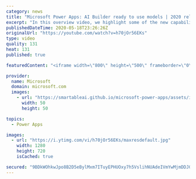 ```yaml
---
category: news
title: "Microsoft Power Apps: AI Builder ready to use models | 2020 release wave 1 overview"
excerpt: "In this overview video, we highlight some of the new capabilities included in the latest update to Microsoft Power Apps, AI Builder ready to use models.     Here are the capabilities covered:   • Entity extraction helps you by identifying and extracting people, dates, places, locations, etc. from text"
publishedDateTime: 2020-05-18T23:26:26Z
originalUrl: "https://youtube.com/watch?v=h70jOr56EKs"
type: video
quality: 131
heat: 131
published: true

featuredContent: "<iframe width=\"800\" height=\"500\" frameborder=\"0\" src=\"https://www.youtube.com/embed/h70jOr56EKs\" allow=\"accelerometer; autoplay; encrypted-media; gyroscope; picture-in-picture\" allowfullscreen></iframe>"

provider:
  name: Microsoft
  domain: microsoft.com
  images:
    - url: "https://smartableai.github.io/microsoft-power-apps/assets/images/organizations/microsoft.com-50x50.jpg"
      width: 50
      height: 50

topics:
  - Power Apps

images:
  - url: "https://i.ytimg.com/vi/h70jOr56EKs/maxresdefault.jpg"
    width: 1280
    height: 720
    isCached: true

secured: "9BDkWOhkwJpo8B2D5eBylMxm7ITuyEPHUOxy7h5VslihNUAdeIVmYwMjmDDJGIjTR1YnSQSvcjMRjiDolVK3l0q+UNJ9bt+qVxPatpddAjKBW6nxiT4WW0Cfojx2VpNvErn6U3yOLa5lqTFgpJNGrVDBM096+XaNbfNLD2uFIfGH9j9/8XPgRLJf0uI0YEQ7uSiVjT3C7fZbuYDD3tVYslSV4jgFd1IsVa3AJ8Yad8C2/jfpnGsHmdqPDIH9aFqzF4d+3mrfG9wtVb2cB57Ra7QYlHxvpHhSJJ9qvY4C/IGfcWG0rhDQundRvGHjkbqD2WzgK5F02AueQXELASWTiJTqAOJRhApq/MDGu8s72XoA+4pn6EIgUdSjsh1DaNFqULxgdkdrpaOq0XuKXiynfuGMq7df//nu3aD9lCg4I00dJlz/xAq4blA9gy5qbKKQ;EpjfGwt4MmAhgfpROKHL4Q=="
---
```



